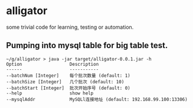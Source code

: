 # alligator
some trivial code for learning, testing or automation.

## Pumping into mysql table for big table test.

```
~/g/alligator > java -jar target/alligator-0.0.1.jar -h
Option                  Description
------                  -----------
--batchNum [Integer]    每个批次数量 (default: 1)
--batchSize [Integer]   几个批次 (default: 10)
--batchStart [Integer]  批次开始序号 (default: 0)
--help                  show help
--mysqlAddr             MySQLl连接地址 (default: 192.168.99.100:13306)
```

